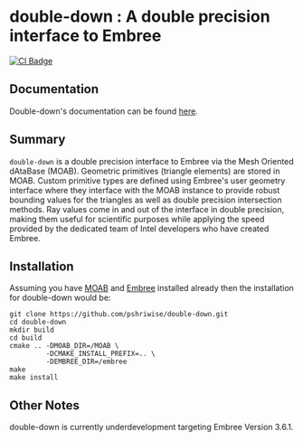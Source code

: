 # double-down : A double precision interface to Embree

[![CI Badge](https://github.com/pshriwise/double-down/workflows/Double%20Down%20CI/badge.svg)](https://github.com/pshriwise/double-down/actions?query=workflow%3A%22Double+Down+CI%22)


## Documentation

Double-down's documentation can be found [here](https://double-down.readthedocs.io/en/latest/).


## Summary

`double-down` is a double precision interface to Embree via the Mesh Oriented dAtaBase (MOAB). Geometric primitives (triangle elements) are stored in MOAB. Custom primitive types are defined using Embree's user geometry interface where they interface with the MOAB instance to provide robust bounding values for the triangles as well as double precision intersection methods. Ray values come in and out of the interface in double precision, making them useful for scientific purposes while applying the speed provided by the dedicated team of Intel developers who have created Embree.

## Installation

Assuming you have [MOAB](https://bitbucket.org/fathomteam/moab.git) and
[Embree](https://github.com/embree/embree) installed already then the
installation for double-down would be:

```
git clone https://github.com/pshriwise/double-down.git
cd double-down
mkdir build
cd build
cmake .. -DMOAB_DIR=/MOAB \
         -DCMAKE_INSTALL_PREFIX=.. \
         -DEMBREE_DIR=/embree
make
make install

```

## Other Notes

double-down is currently underdevelopment targeting Embree Version 3.6.1.

